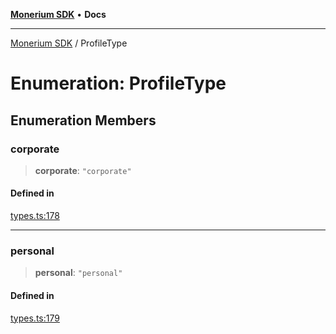 [**Monerium SDK**](../README.md) • **Docs**

***

[Monerium SDK](../README.md) / ProfileType

# Enumeration: ProfileType

## Enumeration Members

### corporate

> **corporate**: `"corporate"`

#### Defined in

[types.ts:178](https://github.com/monerium/js-monorepo/blob/main/packages/sdk/src/types.ts#L178)

***

### personal

> **personal**: `"personal"`

#### Defined in

[types.ts:179](https://github.com/monerium/js-monorepo/blob/main/packages/sdk/src/types.ts#L179)
